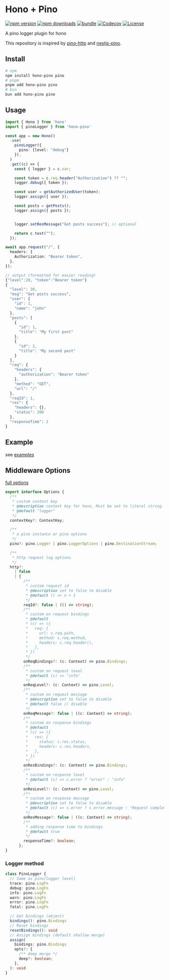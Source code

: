 # Hono + Pino

[![npm version][npm-version-src]][npm-version-href]
[![npm downloads][npm-downloads-src]][npm-downloads-href]
[![bundle][bundle-src]][bundle-href]
[![Codecov][codecov-src]][codecov-href]
[![License][license-src]][license-href]

A pino logger plugin for hono

This repository is inspired by [pino-http](https://github.com/pinojs/pino-http) and [nestjs-pino](https://github.com/iamolegga/nestjs-pino).

## Install

```bash
# npm
npm install hono-pino pino
# pnpm
pnpm add hono-pino pino
# bun
bun add hono-pino pino
```

## Usage

```ts
import { Hono } from 'hono'
import { pinoLogger } from 'hono-pino'

const app = new Hono()
  .use(
    pinoLogger({
      pino: {level: "debug"}
    }),
  )
  .get((c) => {
    const { logger } = c.var;

    const token = c.req.header("Authorization") ?? "";
    logger.debug({ token });

    const user = getAuthorizedUser(token);
    logger.assign({ user });

    const posts = getPosts();
    logger.assign({ posts });


    logger.setResMessage("Get posts success"); // optional

    return c.text("");
  });

await app.request("/", {
  headers: {
    Authorization: "Bearer token",
  },
});

// output (formatted for easier reading)
{"level":20, "token":"Bearer token"}
{
  "level": 30,
  "msg": "Get posts success",
  "user": {
    "id": 1,
    "name": "john"
  },
  "posts": [
    {
      "id": 1,
      "title": "My first post"
    },
    {
      "id": 2,
      "title": "My second post"
    }
  ],
  "req": {
    "headers": {
      "authorization": "Bearer token"
    },
    "method": "GET",
    "url": "/"
  },
  "reqId": 1,
  "res": {
    "headers": {},
    "status": 200
  },
  "responseTime": 2
}
```

## Example

see [examples](./examples/)

## Middleware Options

[full options](./src/types.ts)

```ts
export interface Options {
  /**
   * custom context key
   * @description context key for hono, Must be set to literal string.
   * @default "logger"
   */
  contextKey?: ContextKey;

  /**
   * a pino instance or pino options
   */
  pino?: pino.Logger | pino.LoggerOptions | pino.DestinationStream;

  /**
   * http request log options
   */
  http?:
    | false
    | {
        /**
         * custom request id
         * @description set to false to disable
         * @default () => n + 1
         */
        reqId?: false | (() => string);
        /**
         * custom on request bindings
         * @default
         * (c) => ({
         *   req: {
         *     url: c.req.path,
         *     method: c.req.method,
         *     headers: c.req.header(),
         *   },
         * })
         */
        onReqBindings?: (c: Context) => pino.Bindings;
        /**
         * custom on request level
         * @default (c) => "info"
         */
        onReqLevel?: (c: Context) => pino.Level;
        /**
         * custom on request message
         * @description set to false to disable
         * @default false // disable
         */
        onReqMessage?: false | ((c: Context) => string);
        /**
         * custom on response bindings
         * @default
         * (c) => ({
         *   res: {
         *     status: c.res.status,
         *     headers: c.res.headers,
         *   },
         * })
         */
        onResBindings?: (c: Context) => pino.Bindings;
        /**
         * custom on response level
         * @default (c) => c.error ? "error" : "info"
         */
        onResLevel?: (c: Context) => pino.Level;
        /**
         * custom on response message
         * @description set to false to disable
         * @default (c) => c.error ? c.error.message : "Request completed"
         */
        onResMessage?: false | ((c: Context) => string);
        /**
         * adding response time to bindings
         * @default true
         */
        responseTime?: boolean;
      };
}
```

### Logger method

```ts
class PinoLogger {
  // Same as pino[logger level]
  trace: pino.LogFn
  debug: pino.LogFn
  info: pino.LogFn
  warn: pino.LogFn
  error: pino.LogFn
  fatal: pino.LogFn

  // Get bindings (object)
  bindings(): pino.Bindings
  // Reset bindings
  resetBindings(): void
  // Assign bindings (default shallow merge)
  assign(
    bindings: pino.Bindings
    opts?: {
      /** deep merge */
      deep?: boolean;
    },
  ): void
}
```

<!-- Refs -->

[npm-version-src]: https://img.shields.io/npm/v/hono-pino
[npm-version-href]: https://npmjs.com/package/hono-pino
[npm-downloads-src]: https://img.shields.io/npm/dm/hono-pino
[npm-downloads-href]: https://npmjs.com/package/hono-pino
[codecov-src]: https://img.shields.io/codecov/c/gh/maou-shonen/hono-pino/main
[codecov-href]: https://codecov.io/gh/maou-shonen/hono-pino
[bundle-src]: https://img.shields.io/bundlephobia/minzip/hono-pino
[bundle-href]: https://bundlephobia.com/result?p=hono-pino
[license-src]: https://img.shields.io/github/license/maou-shonen/hono-pino.svg
[license-href]: https://github.com/maou-shonen/hono-pino/blob/main/LICENSE
